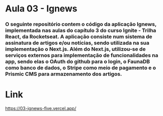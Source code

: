 # Aula 03 - Ignews

### O seguinte repositório contem o código da aplicação Ignews, implementada nas aulas do capítulo 3 do curso Ignite - Trilha React, da Rocketseat. A aplicação consiste num sistema de assinatura de artigos e/ou notícias, sendo utilizada na sua implementação o Next.js. Além do Next.js, utilizou-se de serviços externos para implementação de funcionalidades na app, sendo elas o OAuth do github para o login, o FaunaDB como banco de dados, o Stripe como meio de pagamento e o Prismic CMS para armazenamento dos artigos.

# Link

https://03-ignews-five.vercel.app/
